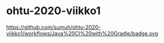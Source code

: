 # ohtu-2020-viikko1

https://github.com/sumuh/ohtu-2020-viikko1/workflows/Java%20CI%20with%20Gradle/badge.svg